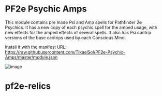 # PF2e Psychic Amps

This module contains pre made Psi and Amp spells for Pathfinder 2e Psychics. It has a new copy of each psychic spell for the amped usage, with new effects for the amped effects of several spells. It also has Psi cantrip versions of the base cantrips used by each Conscious Mind.

Install it with the manifest URL: https://raw.githubusercontent.com/TikaelSol/PF2e-Psychic-Amps/master/module.json

![image](https://user-images.githubusercontent.com/80183198/182999101-977b46a2-76cc-4727-933f-c082cccdc11c.png)
# pf2e-relics
